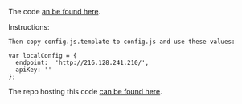
The code [an be found here](https://github.com/philipashlock/datacatalog.js/archive/fix-config-filename.zip).  

Instructions:

````
Then copy config.js.template to config.js and use these values:

var localConfig = {
  endpoint:  'http://216.128.241.210/',
  apiKey: ''
};
````

The repo hosting this code [can be found here](https://github.com/philipashlock/datacatalog.js/archive/fix-config-filename.zip).  
